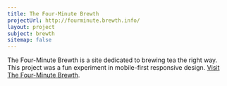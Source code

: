 ```yaml
---
title: The Four-Minute Brewth
projectUrl: http://fourminute.brewth.info/
layout: project
subject: brewth
sitemap: false
---
```


<p class="cramp">
    The Four-Minute Brewth is a site dedicated to brewing tea the right way. This project was a fun experiment in mobile-first responsive design. <a href="http://fourminute.brewth.info/">Visit The Four-Minute Brewth</a>.
</p>
